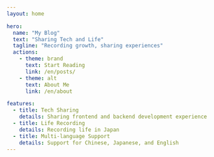 ```yaml
---
layout: home

hero:
  name: "My Blog"
  text: "Sharing Tech and Life"
  tagline: "Recording growth, sharing experiences"
  actions:
    - theme: brand
      text: Start Reading
      link: /en/posts/
    - theme: alt
      text: About Me
      link: /en/about

features:
  - title: Tech Sharing
    details: Sharing frontend and backend development experience
  - title: Life Recording
    details: Recording life in Japan
  - title: Multi-language Support
    details: Support for Chinese, Japanese, and English
---
```


